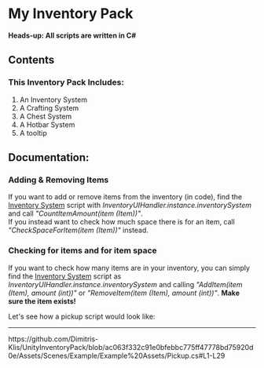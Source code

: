 <h1>My Inventory Pack</h1>
<b>Heads-up: All scripts are written in C#</b>
<h2>Contents</h2>
<h3>This Inventory Pack Includes:</h3>
<ol>
  <li>An Inventory System</li>
  <li>A Crafting System</li>
  <li>A Chest System</li>
  <li>A Hotbar System</li>
  <li>A tooltip</li>
</ol>
<h2>Documentation:</h2>
<h3>Adding & Removing Items</h3>
<p>
  If you want to add or remove items from the inventory (in code), find the <u>Inventory System</u>
  script with <em>InventoryUIHandler.instance.inventorySystem</em> and call <em>"CountItemAmount(item (Item))"</em>.<br>
  If you instead want to check how much space there is for an item, call <em>"CheckSpaceForItem(item (Item))"</em> instead.
</p>
<h3>Checking for items and for item space</h3>
<p>
  If you want to check how many items are in your inventory, you can simply find the <u>Inventory System</u>
  script as <em>InventoryUIHandler.instance.inventorySystem</em> and calling <em>"AddItem(item (Item), amount (int))"</em>
  or <em>"RemoveItem(item (Item), amount (int))"</em>. <b>Make sure the item exists!</b>
</p>
Let's see how a pickup script would look like:
<hr>
https://github.com/Dimitris-Klis/UnityInventoryPack/blob/ac063f332c91e0bfebbc775ff47778bd75920d0e/Assets/Scenes/Example/Example%20Assets/Pickup.cs#L1-L29
